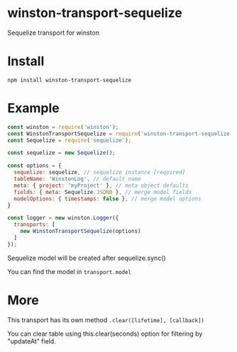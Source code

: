 # winston-transport-sequelize
Sequelize transport for winston

# Install 
`npm install winston-transport-sequelize`

# Example

```js
const winston = require('winston');
const WinstonTransportSequelize = require('winston-transport-sequelize');
const Sequelize = require('sequelize');

const sequelize = new Sequelize();

const options = {
  sequelize: sequelize, // sequelize instance [required]
  tableName: 'WinstonLog', // default name
  meta: { project: 'myProject' }, // meta object defaults
  fields: { meta: Sequelize.JSONB }, // merge model fields
  modelOptions: { timestamps: false }, // merge model options
}

const logger = new winston.Logger({
  transports: [
    new WinstonTransportSequelize(options)
  ]
});
```

Sequelize model will be created after sequelize.sync()

You can find the model in `transport.model`

# More
This transport has its own method `.clear([lifetime], [callback])`

You can clear table using this.clear(seconds) option for filtering by "updateAt" field. 
